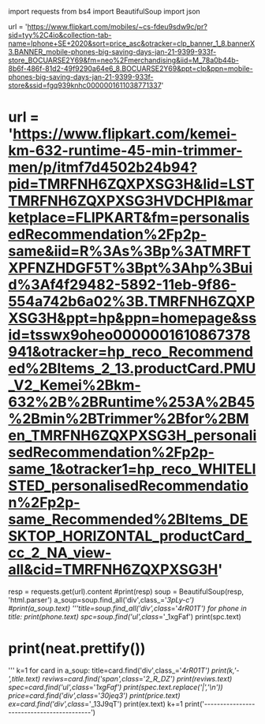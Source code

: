import requests
from bs4 import BeautifulSoup
import json

url = 'https://www.flipkart.com/mobiles/~cs-fdeu9sdw9c/pr?sid=tyy%2C4io&collection-tab-name=Iphone+SE+2020&sort=price_asc&otracker=clp_banner_1_8.bannerX3.BANNER_mobile-phones-big-saving-days-jan-21-9399-933f-store_BOCUARSE2Y69&fm=neo%2Fmerchandising&iid=M_78a0b44b-8b6f-486f-81d2-49f9290a64e6_8.BOCUARSE2Y69&ppt=clp&ppn=mobile-phones-big-saving-days-jan-21-9399-933f-store&ssid=fgq939knhc0000001611038771337'

# url = 'https://www.flipkart.com/kemei-km-632-runtime-45-min-trimmer-men/p/itmf7d4502b24b94?pid=TMRFNH6ZQXPXSG3H&lid=LSTTMRFNH6ZQXPXSG3HVDCHPI&marketplace=FLIPKART&fm=personalisedRecommendation%2Fp2p-same&iid=R%3As%3Bp%3ATMRFTXPFNZHDGF5T%3Bpt%3Ahp%3Buid%3Af4f29482-5892-11eb-9f86-554a742b6a02%3B.TMRFNH6ZQXPXSG3H&ppt=hp&ppn=homepage&ssid=tsswx9oheo0000001610867378941&otracker=hp_reco_Recommended%2BItems_2_13.productCard.PMU_V2_Kemei%2Bkm-632%2B%2BRuntime%253A%2B45%2Bmin%2BTrimmer%2Bfor%2BMen_TMRFNH6ZQXPXSG3H_personalisedRecommendation%2Fp2p-same_1&otracker1=hp_reco_WHITELISTED_personalisedRecommendation%2Fp2p-same_Recommended%2BItems_DESKTOP_HORIZONTAL_productCard_cc_2_NA_view-all&cid=TMRFNH6ZQXPXSG3H'
resp = requests.get(url).content
#print(resp)
soup = BeautifulSoup(resp, 'html.parser')
a_soup=soup.find_all('div',class_='_3pLy-c')
#print(a_soup.text)
'''title=soup.find_all('div',class_='_4rR01T')
for phone in title:
      print(phone.text)
spc=soup.find('ul',class_='_1xgFaf')
print(spc.text)

# print(neat.prettify())
'''
k=1
for card in a_soup:
      title=card.find('div',class_='_4rR01T')
      print(k,'-',title.text)
      reviws=card.find('span',class_='_2_R_DZ')
      print(reviws.text)
      spec=card.find('ul',class_='_1xgFaf')
      print(spec.text.replace('|','\n'))
      price=card.find('div',class_='_30jeq3')
      print(price.text)
      ex=card.find('div',class_='_13J9qT')
      print(ex.text)
      k+=1
      print('------------------------------------------')
